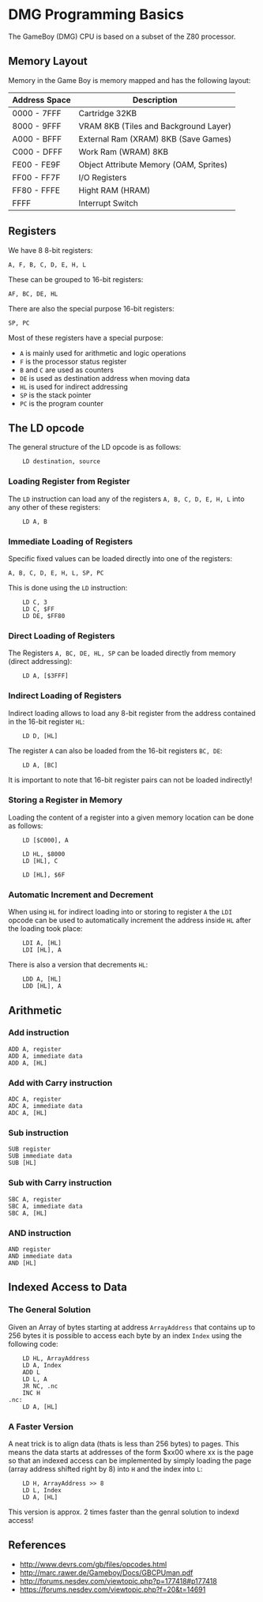 # DMG Programming Basics

The GameBoy (DMG) CPU is based on a subset of the Z80 processor.

## Memory Layout

Memory in the Game Boy is memory mapped and has the following layout:

| Address Space | Description                            |
| ------------- | -------------------------------------- |
| 0000 - 7FFF   | Cartridge 32KB                         |
| 8000 - 9FFF   | VRAM 8KB (Tiles and Background Layer)  |
| A000 - BFFF   | External Ram (XRAM) 8KB (Save Games)   |
| C000 - DFFF   | Work Ram (WRAM) 8KB                    |
| FE00 - FE9F   | Object Attribute Memory (OAM, Sprites) |
| FF00 - FF7F   | I/O Registers                          |
| FF80 - FFFE   | Hight RAM (HRAM)                       |
| FFFF          | Interrupt Switch                       |

## Registers

We have 8 8-bit registers:

`A, F, B, C, D, E, H, L`

These can be grouped to 16-bit registers:

`AF, BC, DE, HL`

There are also the special purpose 16-bit registers:

`SP, PC`

Most of these registers have a special purpose:

* `A` is mainly used for arithmetic and logic operations
* `F` is the processor status register
* `B` and `C` are used as counters
* `DE` is used as destination address when moving data
* `HL` is used for indirect addressing
* `SP` is the stack pointer
* `PC` is the program counter

## The LD opcode

The general structure of the LD opcode is as follows:

```assembly
    LD destination, source
```

### Loading Register from Register

The `LD` instruction can load any of the registers `A, B, C, D, E, H, L`
into any other of these registers:

```assembly
    LD A, B
```

### Immediate Loading of Registers

Specific fixed values can be loaded directly into one of the registers:

`A, B, C, D, E, H, L, SP, PC`

This is done using the `LD` instruction:

```assembly
    LD C, 3
    LD C, $FF
    LD DE, $FF80
```

### Direct Loading of Registers

The Registers `A, BC, DE, HL, SP` can be loaded directly from memory (direct addressing):

```assembly
    LD A, [$3FFF]
```

### Indirect Loading of Registers

Indirect loading allows to load any 8-bit register from the address contained in the 16-bit register `HL`:

```assembly
    LD D, [HL]
```

The register `A` can also be loaded from the 16-bit registers `BC, DE`:

```assembly
    LD A, [BC]
```

It is important to note that 16-bit register pairs can not be loaded indirectly!

### Storing a Register in Memory

Loading the content of a register into a given memory location can be done
as follows:

```assembly
    LD [$C000], A

    LD HL, $8000
    LD [HL], C

    LD [HL], $6F
```

### Automatic Increment and Decrement

When using `HL` for indirect loading into or storing to register `A` the `LDI` opcode
can be used to automatically increment the address inside `HL` after the loading took place:

```assembly
    LDI A, [HL]
    LDI [HL], A
```

There is also a version that decrements `HL`:

```assembly
    LDD A, [HL]
    LDD [HL], A
```

## Arithmetic

### Add instruction

```assembly
ADD A, register
ADD A, immediate data
ADD A, [HL]
```

### Add with Carry instruction

```assembly
ADC A, register
ADC A, immediate data
ADC A, [HL]
```

### Sub instruction

```assembly
SUB register
SUB immediate data
SUB [HL]
```

### Sub with Carry instruction

```assembly
SBC A, register
SBC A, immediate data
SBC A, [HL]
```

### AND instruction

```assembly
AND register
AND immediate data
AND [HL]
```

## Indexed Access to Data

### The General Solution

Given an Array of bytes starting at address `ArrayAddress` that contains up to 256 bytes it is possible to
access each byte by an index `Index` using the following code:

```assembly
    LD HL, ArrayAddress
    LD A, Index
    ADD L
    LD L, A
    JR NC, .nc
    INC H
.nc:
    LD A, [HL]
```

### A Faster Version

A neat trick is to align data (thats is less than 256 bytes) to pages. This means the data starts at addresses of the form $xx00 where xx is the page so that an indexed access can be implemented by simply loading the page (array address shifted right by 8) into `H` and the index into `L`:

```assembly
    LD H, ArrayAddress >> 8
    LD L, Index
    LD A, [HL]
```

This version is approx. 2 times faster than the genral solution to indexd access!

## References

* http://www.devrs.com/gb/files/opcodes.html
* http://marc.rawer.de/Gameboy/Docs/GBCPUman.pdf
* http://forums.nesdev.com/viewtopic.php?p=177418#p177418
* https://forums.nesdev.com/viewtopic.php?f=20&t=14691
